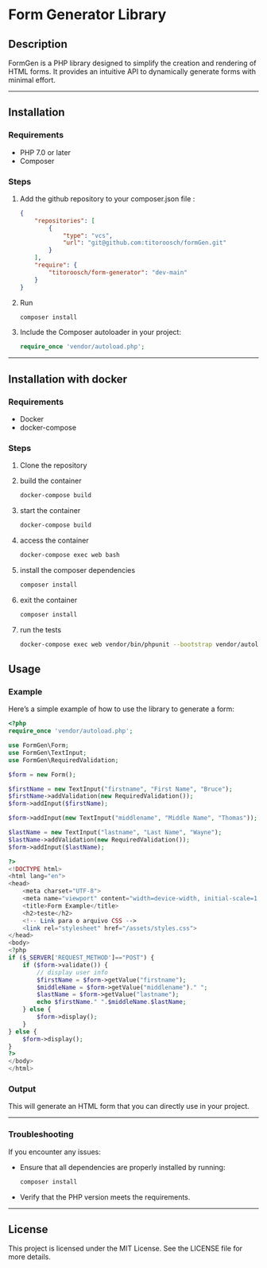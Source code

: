 # Form Generator Library

## Description
FormGen is a PHP library designed to simplify the creation and rendering of HTML forms. It provides an intuitive API to dynamically generate forms with minimal effort.

---

## Installation

### Requirements
- PHP 7.0 or later
- Composer

### Steps
1. Add the github repository to your composer.json file :
   ```json
   {
       "repositories": [
           {
               "type": "vcs",
               "url": "git@github.com:titoroosch/formGen.git"
           }
       ],
       "require": {
           "titoroosch/form-generator": "dev-main"
       }
   }
   ```

2. Run
    ```bash
   composer install
   ```

3. Include the Composer autoloader in your project:
   ```php
   require_once 'vendor/autoload.php';
   ```

---

## Installation with docker

### Requirements
- Docker
- docker-compose

### Steps
1. Clone the repository

2. build the container
    ```bash
    docker-compose build
    ```
3. start the container
    ```bash
    docker-compose build
    ```
4. access the container
    ```bash
    docker-compose exec web bash
    ```
5. install the composer dependencies
    ```bash
    composer install
    ```
6. exit the container
    ```bash
    composer install
    ```
7. run the tests
    ```bash
    docker-compose exec web vendor/bin/phpunit --bootstrap vendor/autoload.php tests
    ```

## Usage

### Example
Here’s a simple example of how to use the library to generate a form:

```php
<?php
require_once 'vendor/autoload.php'; 

use FormGen\Form;
use FormGen\TextInput;
use FormGen\RequiredValidation;

$form = new Form();

$firstName = new TextInput("firstname", "First Name", "Bruce");
$firstName->addValidation(new RequiredValidation());
$form->addInput($firstName);

$form->addInput(new TextInput("middlename", "Middle Name", "Thomas"));

$lastName = new TextInput("lastname", "Last Name", "Wayne");
$lastName->addValidation(new RequiredValidation());
$form->addInput($lastName);

?>
<!DOCTYPE html>
<html lang="en">
<head>
    <meta charset="UTF-8">
    <meta name="viewport" content="width=device-width, initial-scale=1.0">
    <title>Form Example</title>
    <h2>teste</h2>
    <!-- Link para o arquivo CSS -->
    <link rel="stylesheet" href="/assets/styles.css">
</head>
<body>
<?php
if ($_SERVER['REQUEST_METHOD']=="POST") {
    if ($form->validate()) {
        // display user info
        $firstName = $form->getValue("firstname");
        $middleName = $form->getValue("middlename")." ";
        $lastName = $form->getValue("lastname");
        echo $firstName." ".$middleName.$lastName;
    } else {
        $form->display();
    }
} else {
    $form->display();
}
?>
</body>
</html>
```

### Output
This will generate an HTML form that you can directly use in your project.

---


### Troubleshooting
If you encounter any issues:
- Ensure that all dependencies are properly installed by running:
  ```bash
  composer install
  ```
- Verify that the PHP version meets the requirements.

---

## License
This project is licensed under the MIT License. See the LICENSE file for more details.

